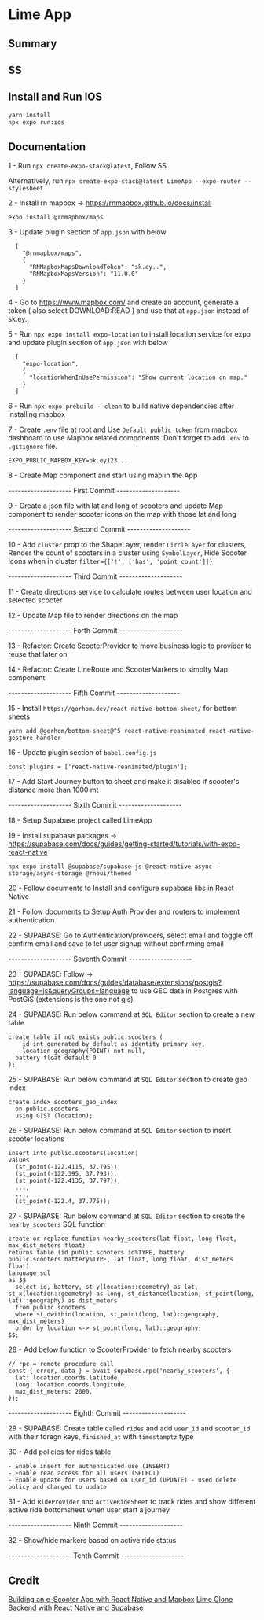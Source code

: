 # Lime App

## Summary

## SS

## Install and Run IOS

```bash
yarn install
npx expo run:ios
```

## Documentation

1 - Run `npx create-expo-stack@latest`, Follow SS

Alternatively, run `npx create-expo-stack@latest LimeApp --expo-router --stylesheet`

2 - Install rn mapbox -> https://rnmapbox.github.io/docs/install

```
expo install @rnmapbox/maps
```

3 - Update plugin section of `app.json` with below

```
  [
    "@rnmapbox/maps",
    {
      "RNMapboxMapsDownloadToken": "sk.ey..",
      "RNMapboxMapsVersion": "11.0.0"
    }
  ]
```

4 - Go to https://www.mapbox.com/ and create an account, generate a token ( also select DOWNLOAD:READ ) and use that at `app.json` instead of sk.ey..

5 - Run `npx expo install expo-location` to install location service for expo and update plugin section of `app.json` with below

```
  [
    "expo-location",
    {
      "locationWhenInUsePermission": "Show current location on map."
    }
  ]
```

6 - Run `npx expo prebuild --clean` to build native dependencies after installing mapbox

7 - Create `.env` file at root and Use `Default public token` from mapbox dashboard to use Mapbox related components. Don't forget to add `.env` to `.gitignore` file.

```
EXPO_PUBLIC_MAPBOX_KEY=pk.ey123...
```

8 - Create Map component and start using map in the App

-------------------- First Commit --------------------

9 - Create a json file with lat and long of scooters and update Map component to render scooter icons on the map with those lat and long

-------------------- Second Commit --------------------

10 - Add `cluster` prop to the ShapeLayer, render `CircleLayer` for clusters, Render the count of scooters in a cluster using `SymbolLayer`, Hide Scooter Icons when in cluster `filter={['!', ['has', 'point_count']]}`

-------------------- Third Commit --------------------

11 - Create directions service to calculate routes between user location and selected scooter

12 - Update Map file to render directions on the map

-------------------- Forth Commit --------------------

13 - Refactor: Create ScooterProvider to move business logic to provider to reuse that later on

14 - Refactor: Create LineRoute and ScooterMarkers to simplfy Map component

-------------------- Fifth Commit --------------------

15 - Install `https://gorhom.dev/react-native-bottom-sheet/` for bottom sheets

```
yarn add @gorhom/bottom-sheet@^5 react-native-reanimated react-native-gesture-handler
```

16 - Update plugin section of `babel.config.js`

```
const plugins = ['react-native-reanimated/plugin'];
```

17 - Add Start Journey button to sheet and make it disabled if scooter's distance more than 1000 mt

-------------------- Sixth Commit --------------------

18 - Setup Supabase project called LimeApp

19 - Install supabase packages -> https://supabase.com/docs/guides/getting-started/tutorials/with-expo-react-native

```
npx expo install @supabase/supabase-js @react-native-async-storage/async-storage @rneui/themed
```

20 - Follow documents to Install and configure supabase libs in React Native

21 - Follow documents to Setup Auth Provider and routers to implement authentication

22 - SUPABASE: Go to Authentication/providers, select email and toggle off confirm email and save to let user signup without confirming email

-------------------- Seventh Commit --------------------

23 - SUPABASE: Follow -> https://supabase.com/docs/guides/database/extensions/postgis?language=js&queryGroups=language to use GEO data in Postgres with PostGiS (extensions is the one not gis)

24 - SUPABASE: Run below command at `SQL Editor` section to create a new table

```
create table if not exists public.scooters (
	id int generated by default as identity primary key,
	location geography(POINT) not null,
  battery float default 0
);
```

25 - SUPABASE: Run below command at `SQL Editor` section to create geo index

```
create index scooters_geo_index
  on public.scooters
  using GIST (location);
```

26 - SUPABASE: Run below command at `SQL Editor` section to insert scooter locations

```
insert into public.scooters(location)
values
  (st_point(-122.4115, 37.795)),
  (st_point(-122.395, 37.793)),
  (st_point(-122.4135, 37.797)),
  ...,
  ...,
  (st_point(-122.4, 37.775));
```

27 - SUPABASE: Run below command at `SQL Editor` section to create the `nearby_scooters` SQL function

```
create or replace function nearby_scooters(lat float, long float, max_dist_meters float)
returns table (id public.scooters.id%TYPE, battery public.scooters.battery%TYPE, lat float, long float, dist_meters float)
language sql
as $$
  select id, battery, st_y(location::geometry) as lat, st_x(location::geometry) as long, st_distance(location, st_point(long, lat)::geography) as dist_meters
  from public.scooters
  where st_dwithin(location, st_point(long, lat)::geography, max_dist_meters)
  order by location <-> st_point(long, lat)::geography;
$$;
```

28 - Add below function to ScooterProvider to fetch nearby scooters

```
// rpc = remote procedure call
const { error, data } = await supabase.rpc('nearby_scooters', {
  lat: location.coords.latitude,
  long: location.coords.longitude,
  max_dist_meters: 2000,
});
```

-------------------- Eighth Commit --------------------

29 - SUPABASE: Create table called `rides` and add `user_id` and `scooter_id` with their foregn keys, `finished_at` with `timestamptz` type

30 - Add policies for rides table

```
- Enable insert for authenticated use (INSERT)
- Enable read access for all users (SELECT)
- Enable update for users based on user_id (UPDATE) - used delete policy and changed to update
```

31 - Add `RideProvider` and `ActiveRideSheet` to track rides and show different active ride bottomsheet when user start a journey

-------------------- Ninth Commit --------------------

32 - Show/hide markers based on active ride status

-------------------- Tenth Commit --------------------

## Credit

[Building an e-Scooter App with React Native and Mapbox](https://www.youtube.com/watch?v=uxj8jnlooP8)
[Lime Clone Backend with React Native and Supabase](https://www.youtube.com/watch?v=TRcM3H7qfRI)
